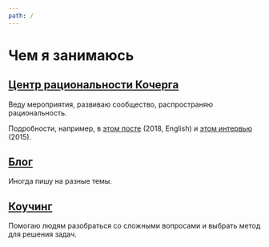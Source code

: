 ```yaml
---
path: /
---
```


# Чем я занимаюсь

## [Центр рациональности Кочерга](https://kocherga-club.ru)

Веду мероприятия, развиваю сообщество, распространяю рациональность.

Подробности, например, в [этом посте](https://www.lesswrong.com/posts/WmfapdnpFfHWzkdXY/rationalist-community-hub-in-moscow-3-years-retrospective) (2018, English) и [этом интервью](https://smartia.me/article/ultimaratio/) (2015).

## [Блог](/blog)

Иногда пишу на разные темы.

## [Коучинг](/coaching)

Помогаю людям разобраться со сложными вопросами и выбрать метод для решения задач.
